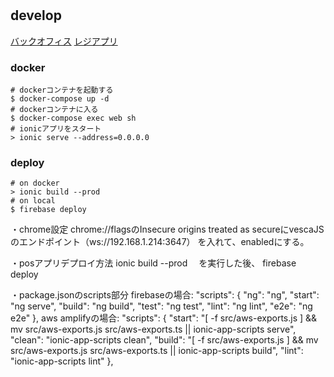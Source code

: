 # 
## develop
[バックオフィス](https://localhost:50443/)
[レジアプリ](http://localhost:8100)
### docker
```
# dockerコンテナを起動する
$ docker-compose up -d
# dockerコンテナに入る
$ docker-compose exec web sh
# ionicアプリをスタート
> ionic serve --address=0.0.0.0
```
### deploy
```
# on docker
> ionic build --prod
# on local
$ firebase deploy
```


・chrome設定
    chrome://flagsのInsecure origins treated as secureにvescaJSのエンドポイント（ws://192.168.1.214:3647）
    を入れて、enabledにする。

・posアプリデプロイ方法
    ionic build --prod　
        を実行した後、
    firebase deploy



・package.jsonのscripts部分
    firebaseの場合:
        "scripts": {
            "ng": "ng",
            "start": "ng serve",
            "build": "ng build",
            "test": "ng test",
            "lint": "ng lint",
            "e2e": "ng e2e"
        },
    aws amplifyの場合: 
        "scripts": {
            "start": "[ -f src/aws-exports.js ] && mv src/aws-exports.js src/aws-exports.ts || ionic-app-scripts serve",
            "clean": "ionic-app-scripts clean",
            "build": "[ -f src/aws-exports.js ] && mv src/aws-exports.js src/aws-exports.ts || ionic-app-scripts build",
            "lint": "ionic-app-scripts lint"
        },

